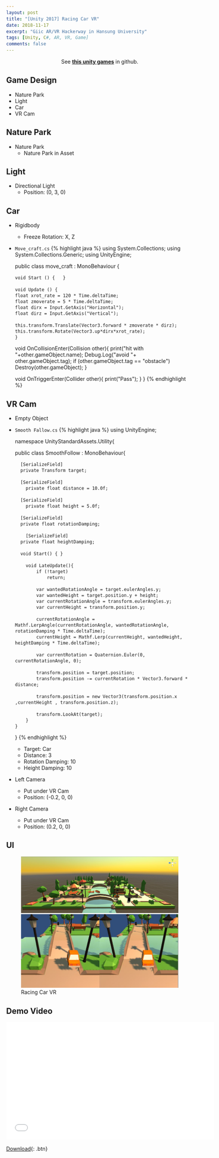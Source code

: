 ```yaml
---
layout: post
title: "[Unity 2017] Racing Car VR"
date: 2018-11-17
excerpt: "Giic AR/VR Hackerway in Hansung University"
tags: [Unity, C#, AR, VR, Game]
comments: false
---
```



<center>See <a href="https://github.com/leehuhlee/Unity"><b>this unity games</b></a> in github.</center>


## Game Design
* Nature Park
* Light
* Car
* VR Cam


## Nature Park
* Nature Park
  - Nature Park in Asset


## Light
* Directional Light
  - Position: (0, 3, 0)


## Car
* Rigidbody
  - Freeze Rotation: X, Z
* `Move_craft.cs`
{% highlight java %}
  using System.Collections;
  using System.Collections.Generic;
  using UnityEngine;

  public class move_craft : MonoBehaviour {

	  void Start () {	}
	
	  void Update () {
      float xrot_rate = 120 * Time.deltaTime;
      float zmoverate = 5 * Time.deltaTime;
      float dirx = Input.GetAxis("Horizontal");
      float dirz = Input.GetAxis("Vertical");
      
      this.transform.Translate(Vector3.forward * zmoverate * dirz);
      this.transform.Rotate(Vector3.up*dirx*xrot_rate); 
	  }

    void OnCollisionEnter(Collision other){
      print("hit with "+other.gameObject.name);
      Debug.Log("avoid "+ other.gameObject.tag);
      if (other.gameObject.tag == "obstacle")
        Destroy(other.gameObject);
    }

    void OnTriggerEnter(Collider other){
      print("Pass");
    }
  }
{% endhighlight %}


## VR Cam
* Empty Object
* `Smooth Fallow.cs`
{% highlight java %}
  using UnityEngine;

  namespace UnityStandardAssets.Utility{
	  
    public class SmoothFollow : MonoBehaviour{

  		[SerializeField]
  		private Transform target;

	  	[SerializeField]
		  private float distance = 10.0f;

	  	[SerializeField]
		  private float height = 5.0f;

  		[SerializeField]
	  	private float rotationDamping;

		  [SerializeField]
  		private float heightDamping;

	  	void Start() { }

		  void LateUpdate(){
			  if (!target)
				  return;

			  var wantedRotationAngle = target.eulerAngles.y;
			  var wantedHeight = target.position.y + height;
			  var currentRotationAngle = transform.eulerAngles.y;
			  var currentHeight = transform.position.y;

			  currentRotationAngle = Mathf.LerpAngle(currentRotationAngle, wantedRotationAngle, rotationDamping * Time.deltaTime);
			  currentHeight = Mathf.Lerp(currentHeight, wantedHeight, heightDamping * Time.deltaTime);

			  var currentRotation = Quaternion.Euler(0, currentRotationAngle, 0);

			  transform.position = target.position;
			  transform.position -= currentRotation * Vector3.forward * distance;

			  transform.position = new Vector3(transform.position.x ,currentHeight , transform.position.z);

			  transform.LookAt(target);
		  }
	  }
  }
{% endhighlight %}
  - Target: Car
  - Distance: 3
  - Rotation Damping: 10
  - Height Damping: 10
* Left Camera
  - Put under VR Cam
  - Position: (-0.2, 0, 0)
* Right Camera
  - Put under VR Cam
  - Position: (0.2, 0, 0)


## UI
<figure class="half">
  <a href="/assets/img/posts/unity_racingcar_vr/racingcarvr1.jpg"><img src="/assets/img/posts/unity_racingcar_vr/racingcarvr1.jpg"></a>
  <a href="/assets/img/posts/unity_racingcar_vr/racingcarvr2.jpg"><img src="/assets/img/posts/unity_racingcar_vr/racingcarvr2.jpg"></a>
	<figcaption>Racing Car VR</figcaption>
</figure>


## Demo Video
<iframe width="560" height="315" src="/assets/video/posts/racing_car_vr/Unity-Racing-Car-VR.mp4" frameborder="0"> </iframe>

[Download](https://github.com/leehuhlee/Unity){: .btn}
